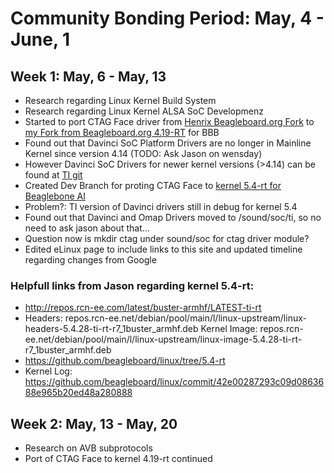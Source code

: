 # Community Bonding Period: May, 4 - June, 1
## Week 1: May, 6 - May, 13
- Research regarding Linux Kernel Build System
- Research regarding Linux Kernel ALSA SoC Developmenz
- Started to port CTAG Face driver from [Henrix Beagleboard.org Fork](https://github.com/henrix/beagle-linux/tree/4.4-ctag-dev) to [my Fork from Beagleboard.org 4.19-RT](https://github.com/NiklasWan/linux/tree/dev_ctag_4.19-rt) for BBB
- Found out that Davinci SoC Platform Drivers are no longer in Mainline Kernel since version 4.14 (TODO: Ask Jason on wensday)
- However Davinci SoC Drivers for newer kernel versions (>4.14) can be found at [TI git](https://git.kernel.org/pub/scm/linux/kernel/git/nsekhar/linux-davinci.git/refs/tags)
- Created Dev Branch for proting CTAG Face to [kernel 5.4-rt for Beaglebone AI](https://github.com/NiklasWan/linux/tree/dev_ctag_5.4-rt)
- Problem?: TI version of Davinci drivers still in debug for kernel 5.4
- Found out that Davinci and Omap Drivers moved to /sound/soc/ti, so no need to ask jason about that...
- Question now is mkdir ctag under sound/soc for ctag driver module?
- Edited eLinux page to include links to this site and updated timeline regarding changes from Google

### Helpfull links from Jason regarding kernel 5.4-rt:
- http://repos.rcn-ee.com/latest/buster-armhf/LATEST-ti-rt
- Headers: repos.rcn-ee.net/debian/pool/main/l/linux-upstream/linux-headers-5.4.28-ti-rt-r7_1buster_armhf.deb
Kernel Image: repos.rcn-ee.net/debian/pool/main/l/linux-upstream/linux-image-5.4.28-ti-rt-r7_1buster_armhf.deb
- https://github.com/beagleboard/linux/tree/5.4-rt
- Kernel Log: https://github.com/beagleboard/linux/commit/42e00287293c09d0863688e965b20ed48a280888

## Week 2: May, 13 - May, 20
- Research on AVB subprotocols
- Port of CTAG Face to kernel 4.19-rt continued